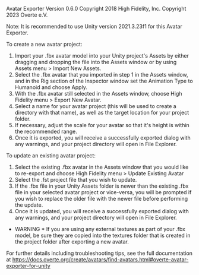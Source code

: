 Avatar Exporter
Version 0.6.0
Copyright 2018 High Fidelity, Inc.
Copyright 2023 Overte e.V.

Note: It is recommended to use Unity version 2021.3.23f1 for this Avatar Exporter.

To create a new avatar project:
1. Import your .fbx avatar model into your Unity project's Assets by either dragging and dropping the file into the Assets window or by using Assets menu > Import New Assets.
2. Select the .fbx avatar that you imported in step 1 in the Assets window, and in the Rig section of the Inspector window set the Animation Type to Humanoid and choose Apply. 
3. With the .fbx avatar still selected in the Assets window, choose High Fidelity menu > Export New Avatar.
4. Select a name for your avatar project (this will be used to create a directory with that name), as well as the target location for your project folder.
5. If necessary, adjust the scale for your avatar so that it's height is within the recommended range.
6. Once it is exported, you will receive a successfully exported dialog with any warnings, and your project directory will open in File Explorer.

To update an existing avatar project:
1. Select the existing .fbx avatar in the Assets window that you would like to re-export and choose High Fidelity menu > Update Existing Avatar
2. Select the .fst project file that you wish to update.
3. If the .fbx file in your Unity Assets folder is newer than the existing .fbx file in your selected avatar project or vice-versa, you will be prompted if you wish to replace the older file with the newer file before performing the update.
4. Once it is updated, you will receive a successfully exported dialog with any warnings, and your project directory will open in File Explorer.

* WARNING *
If you are using any external textures as part of your .fbx model, be sure they are copied into the textures folder that is created in the project folder after exporting a new avatar.

For further details including troubleshooting tips, see the full documentation at https://docs.overte.org/create/avatars/find-avatars.html#overte-avatar-exporter-for-unity
